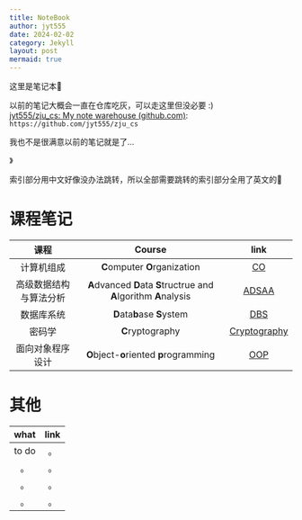 ```yaml
---
title: NoteBook
author: jyt555
date: 2024-02-02
category: Jekyll
layout: post
mermaid: true
---
```


这里是笔记本:book:

以前的笔记大概会一直在仓库吃灰，可以走这里但没必要 :) <br/>
[jyt555/zju_cs: My note warehouse (github.com)](https://github.com/jyt555/zju_cs): `https://github.com/jyt555/zju_cs`

我也不是很满意以前的笔记就是了…

》

索引部分用中文好像没办法跳转，所以全部需要跳转的索引部分全用了英文的:anger:



# 课程笔记

|          课程          |                            Course                            |                             link                             |
| :--------------------: | :----------------------------------------------------------: | :----------------------------------------------------------: |
|       计算机组成       |                **C**omputer **O**rganization                 | [CO](https://jyt555.github.io/pages/notebook/2024-02-04-co.html) |
| 高级数据结构与算法分析 | **A**dvanced **D**ata **S**tructrue and **A**lgorithm **A**nalysis | [ADSAA](https://jyt555.github.io/pages/notebook/2024-02-04-adsaa.html) |
|       数据库系统       |                 **D**ata**b**ase **S**ystem                  | [DBS](https://jyt555.github.io/pages/notebook/2024-02-04-dbs.html) |
|         密码学         |                       **C**ryptography                       | [Cryptography](https://jyt555.github.io/pages/notebook/2024-02-04-cryptography.html) |
|    面向对象程序设计    |           **O**bject-**o**riented **p**rogramming            | [OOP](https://jyt555.github.io/pages/notebook/2024-02-04-oop.html) |



# 其他

| what  | link |
| :---: | :--: |
| to do |  。  |
|  。   |  。  |
|  。   |  。  |
|  。   |  。  |